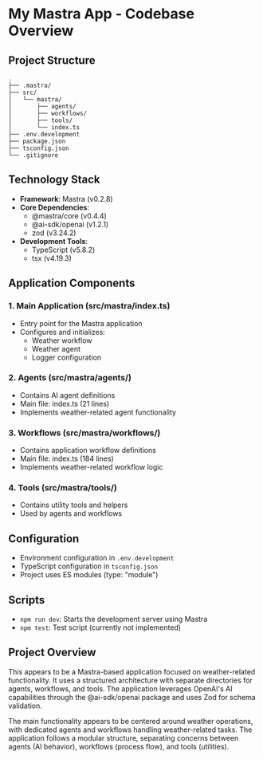 # My Mastra App - Codebase Overview

## Project Structure
```
.
├── .mastra/
├── src/
│   └── mastra/
│       ├── agents/
│       ├── workflows/
│       ├── tools/
│       └── index.ts
├── .env.development
├── package.json
├── tsconfig.json
└── .gitignore
```

## Technology Stack
- **Framework**: Mastra (v0.2.8)
- **Core Dependencies**:
  - @mastra/core (v0.4.4)
  - @ai-sdk/openai (v1.2.1)
  - zod (v3.24.2)
- **Development Tools**:
  - TypeScript (v5.8.2)
  - tsx (v4.19.3)

## Application Components

### 1. Main Application (src/mastra/index.ts)
- Entry point for the Mastra application
- Configures and initializes:
  - Weather workflow
  - Weather agent
  - Logger configuration

### 2. Agents (src/mastra/agents/)
- Contains AI agent definitions
- Main file: index.ts (21 lines)
- Implements weather-related agent functionality

### 3. Workflows (src/mastra/workflows/)
- Contains application workflow definitions
- Main file: index.ts (184 lines)
- Implements weather-related workflow logic

### 4. Tools (src/mastra/tools/)
- Contains utility tools and helpers
- Used by agents and workflows

## Configuration
- Environment configuration in `.env.development`
- TypeScript configuration in `tsconfig.json`
- Project uses ES modules (type: "module")

## Scripts
- `npm run dev`: Starts the development server using Mastra
- `npm test`: Test script (currently not implemented)

## Project Overview
This appears to be a Mastra-based application focused on weather-related functionality. It uses a structured architecture with separate directories for agents, workflows, and tools. The application leverages OpenAI's AI capabilities through the @ai-sdk/openai package and uses Zod for schema validation.

The main functionality appears to be centered around weather operations, with dedicated agents and workflows handling weather-related tasks. The application follows a modular structure, separating concerns between agents (AI behavior), workflows (process flow), and tools (utilities).
